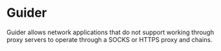 # Guider
Guider allows network applications that do not support working through proxy servers to operate through a SOCKS or HTTPS proxy and chains.

